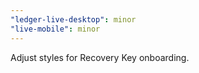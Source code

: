 ```yaml
---
"ledger-live-desktop": minor
"live-mobile": minor
---
```


Adjust styles for Recovery Key onboarding.
